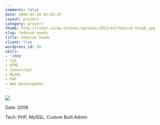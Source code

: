 ```yaml
---
comments: false
date: 2008-03-19 03:42:37
layout: project
category: project
thumb: http://ruten.ca/wp-content/uploads/2012/03/fedoruk-thumb.jpg
slug: fedoruk-seeds
title: Fedoruk Seeds
client: true
wordpress_id: 50
skill:
- '2008'
- CSS
- HTML
- Javascript
- MySQL
- PHP
- Web Development
---
```


[![](http://ruten.ca/wp-content/uploads/2012/03/fedoruk-cropped.jpg)](http://ruten.ca/wp-content/uploads/2012/03/fedoruk-cropped.jpg)

Date: 2008

Tech: PHP, MySQL, Custom Built Admin
